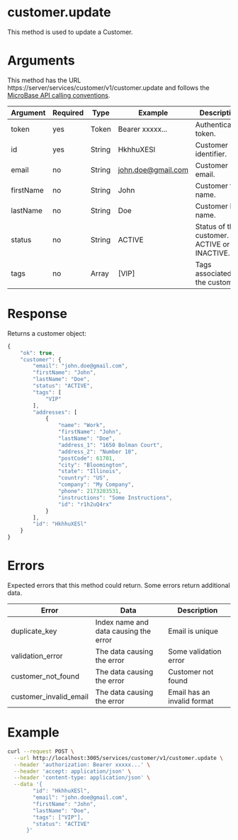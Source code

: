 # customer.update

This method is used to update a Customer.

# Arguments

This method has the URL https://server/services/customer/v1/customer.update and
follows the [MicroBase API calling conventions](../calling-conventions.html).

Argument | Required | Type | Example | Description
---------|----------|------|---------|------------
token     | yes  | Token       | Bearer xxxxx...      | Authentication token.
id        | yes  | String      | HkhhuXESl            | Customer identifier.
email     | no   | String      | john.doe@gmail.com   | Customer email.
firstName | no   | String      | John                 | Customer first name.
lastName  | no   | String      | Doe                  | Customer last name.
status    | no   | String      | ACTIVE               | Status of the customer. ACTIVE or INACTIVE.
tags      | no   | Array       | [VIP]                | Tags associated to the customer.

# Response

Returns a customer object:

```javascript
{
    "ok": true,
    "customer": {
        "email": "john.doe@gmail.com",
        "firstName": "John",
        "lastName": "Doe",
        "status": "ACTIVE",
        "tags": [
            "VIP"
        ],
        "addresses": [
            {
                "name": "Work",
                "firstName": "John",
                "lastName": "Doe",
                "address_1": "1650 Bolman Court",
                "address_2": "Number 10",
                "postCode": 61701,
                "city": "Bloomington",
                "state": "Illinois",
                "country": "US",
                "company": "My Company",
                "phone": 2173203531,
                "instructions": "Some Instructions",
                "id": "r1h2uQ4rx"
            }
        ],
        "id": "HkhhuXESl"
    }
}
```

# Errors

Expected errors that this method could return. Some errors return additional data.

Error | Data | Description
------|------|------------
duplicate_key | Index name and data causing the error | Email is unique
validation_error | The data causing the error | Some validation error
customer_not_found | The data causing the error | Customer not found
customer_invalid_email | The data causing the error | Email has an invalid format

# Example

```bash
curl --request POST \
  --url http://localhost:3005/services/customer/v1/customer.update \
  --header 'authorization: Bearer xxxxx...' \
  --header 'accept: application/json' \
  --header 'content-type: application/json' \
  --data '{
        "id": "HkhhuXESl",
        "email": "john.doe@gmail.com",
        "firstName": "John",
        "lastName": "Doe",
        "tags": ["VIP"],
        "status": "ACTIVE"
      }'
```
